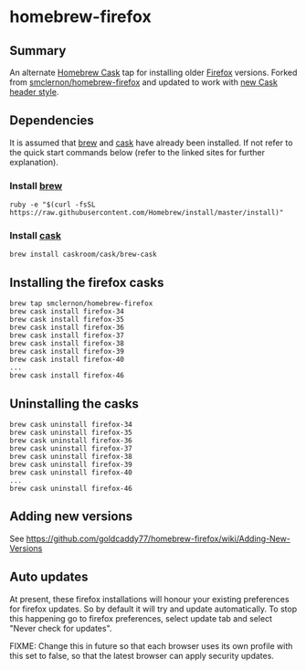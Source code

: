 # homebrew-firefox

## Summary

An alternate [Homebrew Cask] tap for installing older [Firefox] versions.  Forked from [smclernon/homebrew-firefox](https://github.com/smclernon/homebrew-firefox) and updated to work with [new Cask header style](https://github.com/caskroom/homebrew-cask/commit/25f7cfee04c1d0c470dd1e6b7eaff56fb2598172).

## Dependencies

It is assumed that [brew] and [cask] have already been installed. If not refer to the quick start commands below (refer to the linked sites for further explanation).

### Install [brew]

	ruby -e "$(curl -fsSL https://raw.githubusercontent.com/Homebrew/install/master/install)"

### Install [cask]


	brew install caskroom/cask/brew-cask

## Installing the firefox casks

	brew tap smclernon/homebrew-firefox
	brew cask install firefox-34
	brew cask install firefox-35
	brew cask install firefox-36
	brew cask install firefox-37
	brew cask install firefox-38
	brew cask install firefox-39
	brew cask install firefox-40
	...
	brew cask install firefox-46

## Uninstalling the casks

	brew cask uninstall firefox-34
	brew cask uninstall firefox-35
	brew cask uninstall firefox-36
	brew cask uninstall firefox-37
	brew cask uninstall firefox-38
	brew cask uninstall firefox-39
	brew cask uninstall firefox-40
	...
	brew cask uninstall firefox-46

## Adding new versions

See https://github.com/goldcaddy77/homebrew-firefox/wiki/Adding-New-Versions

## Auto updates

At present, these firefox installations will honour your existing preferences for firefox updates. So by default it will try and update automatically. To stop this happening go to firefox preferences, select update tab and select "Never check for updates".

FIXME: Change this in future so that each browser uses its own profile with this set to false, so that the latest browser can apply security updates.

[Homebrew Cask]: http://caskroom.io
[brew]: http://brew.sh/
[cask]: https://github.com/caskroom/homebrew-cask
[Firefox]: https://www.mozilla.org/en-GB/firefox/new/

